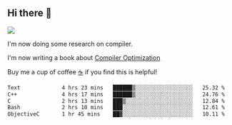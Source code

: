 


<!--
**liusy58/liusy58** is a ✨ _special_ ✨ repository because its `README.md` (this file) appears on your GitHub profile.

Here are some ideas to get you started:

- 🔭 I’m currently working on ...
- 🌱 I’m currently learning ...
- 👯 I’m looking to collaborate on ...
- 🤔 I’m looking for help with ...
- 💬 Ask me about ...
- 📫 How to reach me: ...
- 😄 Pronouns: ...
- ⚡ Fun fact: ...
-->
<!--
![](https://komarev.com/ghpvc/?username=liusy58&color=brightgreen&label=PROFILE+VIEWS)




- 🔭 I’m currently working on my .
- 📫 How to reach me:plz contact me by [email](liusy58@,ail2.sysu.edu.cn) or WeChat(LIUSIYU_58)
- 🏫 I'm an undergraduate in Sun-Yat-sen University majoring in the computer science. Expected to graduate in Spring 2021.
- 👯 I'm now interested in System such as OS, Compiler and Database. 
- 🤔 I’m looking for help with Database System.
-->

## Hi there 👋
![](https://komarev.com/ghpvc/?username=liusy58&color=brightgreen&label=PROFILE+VIEWS)



I'm now doing some research on compiler.

I'm now writing a book about [Compiler Optimization](https://github.com/liusy58/CompilerNotes) 

Buy me a cup of coffee [☕️](https://user-images.githubusercontent.com/45984215/202376581-4837a283-4812-4063-82bc-cc9c3101d3a5.jpg) if you find this is helpful!


 <!--START_SECTION:waka-->

```txt
Text             4 hrs 23 mins   ██████▒░░░░░░░░░░░░░░░░░░   25.32 %
C++              4 hrs 17 mins   ██████▒░░░░░░░░░░░░░░░░░░   24.76 %
C                2 hrs 13 mins   ███▒░░░░░░░░░░░░░░░░░░░░░   12.84 %
Bash             2 hrs 10 mins   ███░░░░░░░░░░░░░░░░░░░░░░   12.61 %
ObjectiveC       1 hr 45 mins    ██▓░░░░░░░░░░░░░░░░░░░░░░   10.11 %
```

<!--END_SECTION:waka-->
